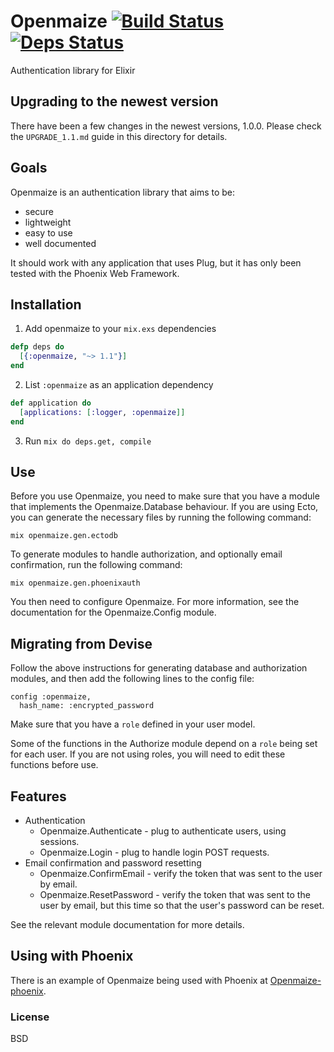 # Openmaize [![Build Status](https://travis-ci.org/riverrun/openmaize.svg?branch=master)](https://travis-ci.org/riverrun/openmaize) [![Deps Status](https://beta.hexfaktor.org/badge/all/github/riverrun/openmaize.svg)](https://beta.hexfaktor.org/github/riverrun/openmaize)

Authentication library for Elixir

## Upgrading to the newest version

There have been a few changes in the newest versions, 1.0.0.
Please check the `UPGRADE_1.1.md` guide in this directory for details.

## Goals

Openmaize is an authentication library that aims to be:

* secure
* lightweight
* easy to use
* well documented

It should work with any application that uses Plug, but it has only been
tested with the Phoenix Web Framework.

## Installation

1. Add openmaize to your `mix.exs` dependencies

  ```elixir
  defp deps do
    [{:openmaize, "~> 1.1"}]
  end
  ```

2. List `:openmaize` as an application dependency

  ```elixir
  def application do
    [applications: [:logger, :openmaize]]
  end
  ```

3. Run `mix do deps.get, compile`

## Use

Before you use Openmaize, you need to make sure that you have a module
that implements the Openmaize.Database behaviour. If you are using Ecto,
you can generate the necessary files by running the following command:

    mix openmaize.gen.ectodb

To generate modules to handle authorization, and optionally email confirmation,
run the following command:

    mix openmaize.gen.phoenixauth

You then need to configure Openmaize. For more information, see the documentation
for the Openmaize.Config module.

## Migrating from Devise

Follow the above instructions for generating database and authorization
modules, and then add the following lines to the config file:

    config :openmaize,
      hash_name: :encrypted_password

Make sure that you have a `role` defined in your user model.

Some of the functions in the Authorize module depend on a `role` being
set for each user. If you are not using roles, you will need to edit
these functions before use.

## Features

  * Authentication
    * Openmaize.Authenticate - plug to authenticate users, using sessions.
    * Openmaize.Login - plug to handle login POST requests.
  * Email confirmation and password resetting
    * Openmaize.ConfirmEmail - verify the token that was sent to the user by email.
    * Openmaize.ResetPassword - verify the token that was sent to the user by email,
    but this time so that the user's password can be reset.

See the relevant module documentation for more details.

## Using with Phoenix

There is an example of Openmaize being used with Phoenix at
[Openmaize-phoenix](https://github.com/riverrun/openmaize-phoenix).

### License

BSD
